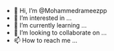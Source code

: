 - 👋 Hi, I’m @Mohammedrameezpp
- 👀 I’m interested in ...
- 🌱 I’m currently learning ...
- 💞️ I’m looking to collaborate on ...
- 📫 How to reach me ...

<!---
Mohammedrameezpp/Mohammedrameezpp is a ✨ special ✨ repository because its `README.md` (this file) appears on your GitHub profile.
You can click the Preview link to take a look at your changes.
--->
